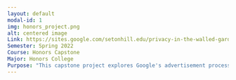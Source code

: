```yaml
---
layout: default
modal-id: 1
img: honors_project.png
alt: centered image
Link: https://sites.google.com/setonhill.edu/privacy-in-the-walled-garden/home?authuser=1
Semester: Spring 2022
Course: Honors Capstone
Major: Honors College
Purpose: "This capstone project explores Google's advertisement process. I analyzed Google's data collection through the use of HTTP cookies and their plans to phase out third-party cookies. I columinated my research into a website resource availibale to Seton Hill students. The goal of this project is to bring awareness to user right to privacy and their rights online. I hope that this will allow people to be safer online and to make more informed choices with their data and voting to keep services operating in user friendly and data safe practices. View the policy by following the link below:" 
---
```

